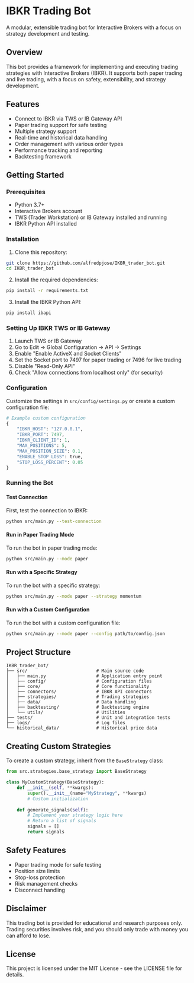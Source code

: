 ﻿# IBKR Trading Bot

A modular, extensible trading bot for Interactive Brokers with a focus on strategy development and testing.

## Overview

This bot provides a framework for implementing and executing trading strategies with Interactive Brokers (IBKR). It supports both paper trading and live trading, with a focus on safety, extensibility, and strategy development.

## Features

- Connect to IBKR via TWS or IB Gateway API
- Paper trading support for safe testing
- Multiple strategy support
- Real-time and historical data handling
- Order management with various order types
- Performance tracking and reporting
- Backtesting framework

## Getting Started

### Prerequisites

- Python 3.7+
- Interactive Brokers account
- TWS (Trader Workstation) or IB Gateway installed and running
- IBKR Python API installed

### Installation

1. Clone this repository:
```bash
git clone https://github.com/alfredpjose/IKBR_trader_bot.git
cd IKBR_trader_bot
```

2. Install the required dependencies:
```bash
pip install -r requirements.txt
```

3. Install the IBKR Python API:
```bash
pip install ibapi
```

### Setting Up IBKR TWS or IB Gateway

1. Launch TWS or IB Gateway
2. Go to Edit -> Global Configuration -> API -> Settings
3. Enable "Enable ActiveX and Socket Clients"
4. Set the Socket port to 7497 for paper trading or 7496 for live trading
5. Disable "Read-Only API"
6. Check "Allow connections from localhost only" (for security)

### Configuration

Customize the settings in `src/config/settings.py` or create a custom configuration file:

```python
# Example custom configuration
{
    "IBKR_HOST": "127.0.0.1",
    "IBKR_PORT": 7497,
    "IBKR_CLIENT_ID": 1,
    "MAX_POSITIONS": 5,
    "MAX_POSITION_SIZE": 0.1,
    "ENABLE_STOP_LOSS": true,
    "STOP_LOSS_PERCENT": 0.05
}
```

### Running the Bot

#### Test Connection

First, test the connection to IBKR:

```bash
python src/main.py --test-connection
```

#### Run in Paper Trading Mode

To run the bot in paper trading mode:

```bash
python src/main.py --mode paper
```

#### Run with a Specific Strategy

To run the bot with a specific strategy:

```bash
python src/main.py --mode paper --strategy momentum
```

#### Run with a Custom Configuration

To run the bot with a custom configuration file:

```bash
python src/main.py --mode paper --config path/to/config.json
```

## Project Structure

```
IKBR_trader_bot/
├── src/                          # Main source code
│   ├── main.py                   # Application entry point
│   ├── config/                   # Configuration files
│   ├── core/                     # Core functionality
│   ├── connectors/               # IBKR API connectors
│   ├── strategies/               # Trading strategies
│   ├── data/                     # Data handling
│   ├── backtesting/              # Backtesting engine
│   └── utils/                    # Utilities
├── tests/                        # Unit and integration tests
├── logs/                         # Log files
└── historical_data/              # Historical price data
```

## Creating Custom Strategies

To create a custom strategy, inherit from the `BaseStrategy` class:

```python
from src.strategies.base_strategy import BaseStrategy

class MyCustomStrategy(BaseStrategy):
    def __init__(self, **kwargs):
        super().__init__(name="MyStrategy", **kwargs)
        # Custom initialization
    
    def generate_signals(self):
        # Implement your strategy logic here
        # Return a list of signals
        signals = []
        return signals
```

## Safety Features

- Paper trading mode for safe testing
- Position size limits
- Stop-loss protection
- Risk management checks
- Disconnect handling

## Disclaimer

This trading bot is provided for educational and research purposes only. Trading securities involves risk, and you should only trade with money you can afford to lose.

## License

This project is licensed under the MIT License - see the LICENSE file for details.
